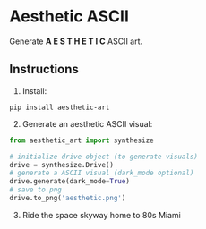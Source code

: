 # Aesthetic ASCII

Generate **A E S T H E T I C** ASCII art.

## Instructions

1. Install:

```
pip install aesthetic-art
```

2. Generate an aesthetic ASCII visual:

```python
from aesthetic_art import synthesize

# initialize drive object (to generate visuals)
drive = synthesize.Drive()
# generate a ASCII visual (dark_mode optional)
drive.generate(dark_mode=True)
# save to png
drive.to_png('aesthetic.png')
```

3. Ride the space skyway home to 80s Miami
